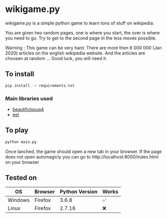 # wikigame.py

wikigame.py is a simple python game to learn tons of stuff on wikipedia.

You are given two random pages, one is where you start, the over is where you need to go.
Try to get to the second page in the less moves possible.

Warning : This game can be very hard. There are more then 6 000 000 (Jan 2020) articles on the english wikipedia website. And the articles are choosen at random ... Good luck, you will need it.

## To install

```bash
pip install -r requirements.txt
```

### Main libraries used

- [beautifulsoup4](https://github.com/wention/BeautifulSoup4)
- [eel](https://github.com/samuelhwilliams/Eel)

## To play

```bash
python main.py
```

Once lanched, the game should open a new tab in your browser.
If the page does not open automagicly you can go to http://localhost:8000/index.html on your browser

## Tested on

| OS      | Browser | Python Version | Works |
| ------- | ------- | -------------- | ----- |
| Windows | Firefox | 3.6.8          | ✅     |
| Linux   | Firefox | 2.7.16         | ❌     |